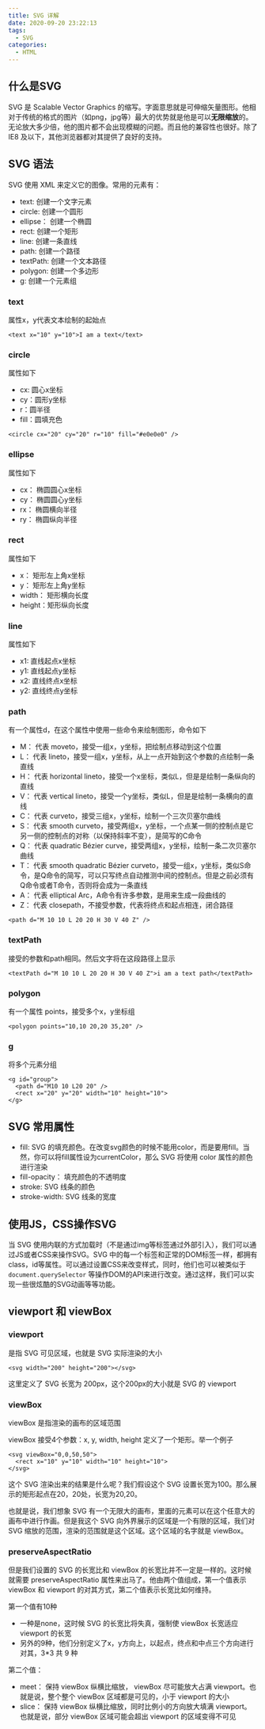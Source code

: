 ```yaml
---
title: SVG 详解
date: 2020-09-20 23:22:13
tags:
  - SVG
categories:
  - HTML
---
```


## 什么是SVG

SVG 是 Scalable Vector Graphics 的缩写。字面意思就是可伸缩矢量图形。他相对于传统的格式的图片（如png，jpg等）最大的优势就是他是可以**无限缩放**的。无论放大多少倍，他的图片都不会出现模糊的问题。而且他的兼容性也很好。除了 IE8 及以下，其他浏览器都对其提供了良好的支持。

## SVG 语法

SVG 使用 XML 来定义它的图像。常用的元素有：

- text: 创建一个文字元素
- circle: 创建一个圆形
- ellipse： 创建一个椭圆
- rect: 创建一个矩形
- line: 创建一条直线
- path: 创建一个路径
- textPath: 创建一个文本路径
- polygon: 创建一个多边形
- g: 创建一个元素组

### text

属性x，y代表文本绘制的起始点

```
<text x="10" y="10">I am a text</text>
```

### circle

属性如下

- cx: 圆心x坐标
- cy：圆形y坐标
- r：圆半径
- fill：圆填充色

```
<circle cx="20" cy="20" r="10" fill="#e0e0e0" />
```

### ellipse

属性如下

- cx： 椭圆圆心x坐标
- cy： 椭圆圆心y坐标
- rx： 椭圆横向半径
- ry： 椭圆纵向半径

### rect

属性如下

- x： 矩形左上角x坐标
- y： 矩形左上角y坐标
- width： 矩形横向长度
- height：矩形纵向长度

### line

属性如下

- x1: 直线起点x坐标
- y1: 直线起点y坐标
- x2: 直线终点x坐标
- y2: 直线终点y坐标

### path

有一个属性d，在这个属性中使用一些命令来绘制图形，命令如下

- M： 代表 moveto，接受一组x，y坐标，把绘制点移动到这个位置
- L： 代表 lineto，接受一组x，y坐标，从上一点开始到这个参数的点绘制一条直线
- H： 代表 horizontal lineto，接受一个x坐标，类似L，但是是绘制一条纵向的直线
- V： 代表 vertical lineto，接受一个y坐标，类似L，但是是绘制一条横向的直线
- C： 代表 curveto，接受三组x，y坐标，绘制一个三次贝塞尔曲线
- S： 代表 smooth curveto，接受两组x，y坐标，一个点某一侧的控制点是它另一侧的控制点的对称（以保持斜率不变），是简写的C命令
- Q： 代表 quadratic Bézier curve，接受两组x，y坐标，绘制一条二次贝塞尔曲线
- T： 代表 smooth quadratic Bézier curveto，接受一组x，y坐标，类似S命令，是Q命令的简写，可以只写终点自动推测中间的控制点。但是之前必须有Q命令或者T命令，否则将会成为一条直线
- A： 代表 elliptical Arc，A命令有许多参数，是用来生成一段曲线的
- Z： 代表 closepath，不接受参数，代表将终点和起点相连，闭合路径

```
<path d="M 10 10 L 20 20 H 30 V 40 Z" />
```

### textPath

接受的参数和path相同。然后文字将在这段路径上显示

```
<textPath d="M 10 10 L 20 20 H 30 V 40 Z">i am a text path</textPath>
```

### polygon

有一个属性 points，接受多个x，y坐标组

```
<polygon points="10,10 20,20 35,20" />
```

### g

将多个元素分组

```
<g id="group">
  <path d="M10 10 L20 20" />
  <rect x="20" y="20" width="10" height="10">
</g>
```

## SVG 常用属性

- fill: SVG 的填充颜色。在改变svg颜色的时候不能用color，而是要用fill。当然，你可以将fill属性设为currentColor，那么 SVG 将使用 color 属性的颜色进行渲染
- fill-opacity： 填充颜色的不透明度
- stroke: SVG 线条的颜色
- stroke-width: SVG 线条的宽度

## 使用JS，CSS操作SVG

当 SVG 使用内联的方式加载时（不是通过img等标签通过外部引入），我们可以通过JS或者CSS来操作SVG。SVG 中的每一个标签和正常的DOM标签一样，都拥有class，id等属性。可以通过设置CSS来改变样式，同时，他们也可以被类似于`document.querySelector` 等操作DOM的API来进行改变。通过这样，我们可以实现一些很炫酷的SVG动画等等功能。

## viewport 和 viewBox

### viewport

是指 SVG 可见区域，也就是 SVG 实际渲染的大小

```
<svg width="200" height="200"></svg>
```

这里定义了 SVG 长宽为 200px，这个200px的大小就是 SVG 的 viewport

### viewBox

viewBox 是指渲染的画布的区域范围

viewBox 接受4个参数：x, y, width, height 定义了一个矩形。举一个例子

```
<svg viewBox="0,0,50,50">
  <rect x="10" y="10" width="10" height="10">
</svg>
```

这个 SVG 渲染出来的结果是什么呢？我们假设这个 SVG 设置长宽为100。那么展示的矩形起点在20，20处，长宽为20,20。

也就是说，我们想象 SVG 有一个无限大的画布，里面的元素可以在这个任意大的画布中进行作画。但是我这个 SVG 向外界展示的区域是一个有限的区域，我们对 SVG 缩放的范围，渲染的范围就是这个区域。这个区域的名字就是 viewBox。

### preserveAspectRatio

但是我们设置的 SVG 的长宽比和 viewBox 的长宽比并不一定是一样的。这时候就需要 preserveAspectRatio 属性来出马了。他由两个值组成，第一个值表示 viewBox 和 viewport 的对其方式，第二个值表示长宽比如何维持。

第一个值有10种

- 一种是none，这时候 SVG 的长宽比将失真，强制使 viewBox 长宽适应 viewport 的长宽
- 另外的9种，他们分别定义了x，y方向上，以起点，终点和中点三个方向进行对其，3*3 共 9 种

第二个值：

- meet： 保持 viewBox 纵横比缩放， viewBox 尽可能放大占满 viewport。也就是说，整个整个 viewBox 区域都是可见的，小于 viewport 的大小
- slice： 保持 viewBox 纵横比缩放，同时比例小的方向放大填满 viewport。也就是说，部分 viewBox 区域可能会超出 viewport 的区域变得不可见
